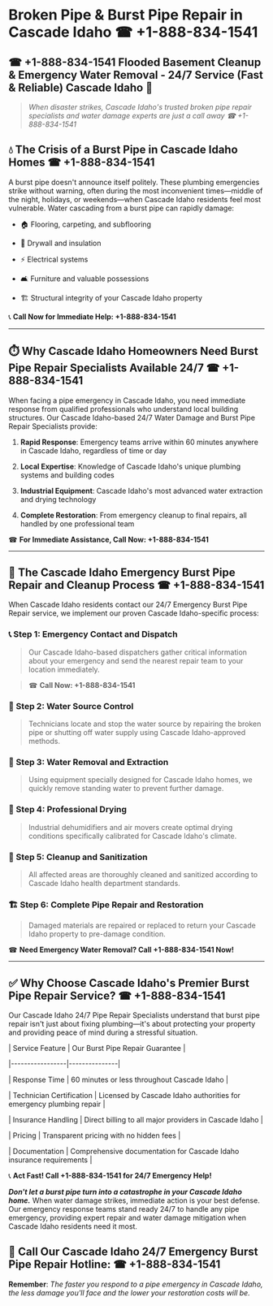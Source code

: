 # Broken Pipe & Burst Pipe Repair in Cascade Idaho ☎ +1-888-834-1541  
## ☎ +1-888-834-1541 Flooded Basement Cleanup & Emergency Water Removal - 24/7 Service (Fast & Reliable) Cascade Idaho 🚨  

> *When disaster strikes, Cascade Idaho's trusted broken pipe repair specialists and water damage experts are just a call away ☎ +1-888-834-1541*  

## 💧 The Crisis of a Burst Pipe in Cascade Idaho Homes ☎ +1-888-834-1541  

A burst pipe doesn't announce itself politely. These plumbing emergencies strike without warning, often during the most inconvenient times—middle of the night, holidays, or weekends—when Cascade Idaho residents feel most vulnerable. Water cascading from a burst pipe can rapidly damage:  

* 🏠 Flooring, carpeting, and subflooring  
* 🧱 Drywall and insulation  
* ⚡ Electrical systems  
* 🛋️ Furniture and valuable possessions  
* 🏗️ Structural integrity of your Cascade Idaho property  

📞 **Call Now for Immediate Help: +1-888-834-1541**  

---  

## ⏱️ Why Cascade Idaho Homeowners Need Burst Pipe Repair Specialists Available 24/7 ☎ +1-888-834-1541  

When facing a pipe emergency in Cascade Idaho, you need immediate response from qualified professionals who understand local building structures. Our Cascade Idaho-based 24/7 Water Damage and Burst Pipe Repair Specialists provide:  

1. **Rapid Response**: Emergency teams arrive within 60 minutes anywhere in Cascade Idaho, regardless of time or day  
2. **Local Expertise**: Knowledge of Cascade Idaho's unique plumbing systems and building codes  
3. **Industrial Equipment**: Cascade Idaho's most advanced water extraction and drying technology  
4. **Complete Restoration**: From emergency cleanup to final repairs, all handled by one professional team  

☎ **For Immediate Assistance, Call Now: +1-888-834-1541**  

---  

## 🔧 The Cascade Idaho Emergency Burst Pipe Repair and Cleanup Process ☎ +1-888-834-1541  

When Cascade Idaho residents contact our 24/7 Emergency Burst Pipe Repair service, we implement our proven Cascade Idaho-specific process:  

### 📞 Step 1: Emergency Contact and Dispatch  
> Our Cascade Idaho-based dispatchers gather critical information about your emergency and send the nearest repair team to your location immediately.  
> ☎ **Call Now: +1-888-834-1541**  

### 🚿 Step 2: Water Source Control  
> Technicians locate and stop the water source by repairing the broken pipe or shutting off water supply using Cascade Idaho-approved methods.  

### 🌊 Step 3: Water Removal and Extraction  
> Using equipment specially designed for Cascade Idaho homes, we quickly remove standing water to prevent further damage.  

### 💨 Step 4: Professional Drying  
> Industrial dehumidifiers and air movers create optimal drying conditions specifically calibrated for Cascade Idaho's climate.  

### 🧼 Step 5: Cleanup and Sanitization  
> All affected areas are thoroughly cleaned and sanitized according to Cascade Idaho health department standards.  

### 🏗️ Step 6: Complete Pipe Repair and Restoration  
> Damaged materials are repaired or replaced to return your Cascade Idaho property to pre-damage condition.  

☎ **Need Emergency Water Removal? Call +1-888-834-1541 Now!**  

---  

## ✅ Why Choose Cascade Idaho's Premier Burst Pipe Repair Service? ☎ +1-888-834-1541  

Our Cascade Idaho 24/7 Pipe Repair Specialists understand that burst pipe repair isn't just about fixing plumbing—it's about protecting your property and providing peace of mind during a stressful situation.  

| Service Feature | Our Burst Pipe Repair Guarantee |  
|-----------------|---------------|  
| Response Time | 60 minutes or less throughout Cascade Idaho |  
| Technician Certification | Licensed by Cascade Idaho authorities for emergency plumbing repair |  
| Insurance Handling | Direct billing to all major providers in Cascade Idaho |  
| Pricing | Transparent pricing with no hidden fees |  
| Documentation | Comprehensive documentation for Cascade Idaho insurance requirements |  

📞 **Act Fast! Call +1-888-834-1541 for 24/7 Emergency Help!**  

***Don't let a burst pipe turn into a catastrophe in your Cascade Idaho home.*** When water damage strikes, immediate action is your best defense. Our emergency response teams stand ready 24/7 to handle any pipe emergency, providing expert repair and water damage mitigation when Cascade Idaho residents need it most.  

## 📱 Call Our Cascade Idaho 24/7 Emergency Burst Pipe Repair Hotline: ☎ +1-888-834-1541  

**Remember**: *The faster you respond to a pipe emergency in Cascade Idaho, the less damage you'll face and the lower your restoration costs will be.*